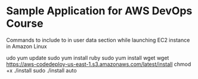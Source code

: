 # Sample Application for AWS DevOps Course
Commands to include to in user data section while launching EC2 instance in Amazon Linux

udo yum update
sudo yum install ruby
sudo yum install wget
wget https://aws-codedeploy-us-east-1.s3.amazonaws.com/latest/install
chmod +x ./install
sudo ./install auto
